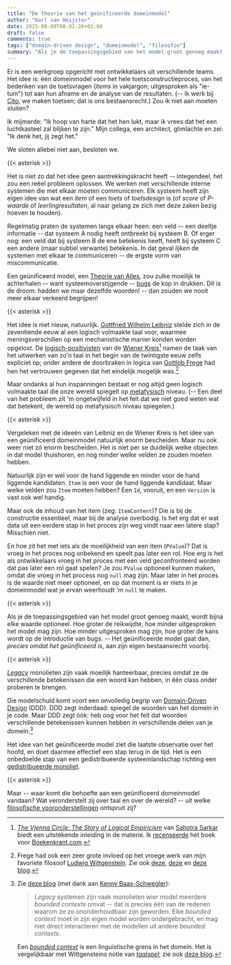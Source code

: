 ```yaml
---
title: "De theorie van het geünificeerde domeinmodel"
author: "Karl van Heijster"
date: 2025-08-08T08:01:26+02:00
draft: false
comments: true
tags: ["domain-driven design", "domeinmodel", "filosofie"]
summary: "Als je de toepassingsgebied van het model groot genoeg maakt, wordt bijna elke waarde optioneel. Hoe groter de reikwijdte, hoe minder uitgesproken het model mag zijn. Hoe minder uitgesproken mag zijn, hoe groter de kans wordt op de introductie van bugs. -- Het geünificeerde model gaat dan, *precies omdat het geünificeerd is*, aan zijn eigen bestaansrecht voorbij."
---
```


Er is een werkgroep opgericht met ontwikkelaars uit verschillende teams. Het idee is: één domeinmodel voor het hele toetsconstructieproces, van het bedenken van de toetsvragen (*items* in vakjargon; uitgesproken als "ie-tum") tot aan hun afname en de analyse van de resultaten. (-- Ik werk bij [Cito](https://cito.nl/), we maken toetsen; dat is ons bestaansrecht.) Zou ik niet aan moeten sluiten?


Ik mijmerde: "Ik hoop van harte dat het hen lukt, maar ik vrees dat het een luchtkasteel zal blijken te zijn." Mijn collega, een architect, glimlachte en zei: "Ik denk het, jij zegt het." 


We sloten allebei niet aan, besloten we.


{{< asterisk >}}


Het is niet zo dat het idee geen aantrekkingskracht heeft -- integendeel, het zou een reëel probleem oplossen. We werken met verschillende interne systemen die met elkaar moeten communiceren. Elk systeem heeft zijn eigen idee van wat een *item* of een *toets* of *toetsdesign* is (of *score* of *P-waarde* of *leerlingresultaten*, al naar gelang ze zich met deze zaken bezig hoeven te houden). 


Regelmatig praten de systemen langs elkaar heen: een veld -- een deeltje informatie -- dat systeem A nodig heeft ontbreekt bij systeem B. Of erger nog: een veld dat bij systeem B de ene betekenis heeft, heeft bij systeem C een andere (maar subtiel verwante) betekenis. In dat geval *lijken* de systemen met elkaar te communiceren -- de ergste vorm van miscommunicatie.


Een geünificeerd model, een [Theorie van Alles](https://nl.wikipedia.org/wiki/Theorie_van_alles "'Theorie van alles', Wikipedia"), zou zulke moeilijk te achterhalen -- want systeemoverstijgende -- [bugs](/tags/bugs/ "Blogs met de tag 'bugs'") de kop in drukken. Dit is de droom: hadden we maar dezelfde woorden! -- dan zouden we nooit meer elkaar verkeerd begrijpen!


{{< asterisk >}}


Het idee is niet nieuw, natuurlijk. [Gottfried Wilhelm Leibniz](https://plato.stanford.edu/entries/leibniz/ "'Gottfried Wilhelm Leibniz', Stanford Encyclopedia of Philosophy") stelde zich in de zeventiende eeuw al een logisch volmaakte taal voor, waarmee meningsverschillen op een mechanistische manier konden worden opgelost. De [logisch-positivisten](https://plato.stanford.edu/entries/logical-empiricism/ "'Logical Empiricism', Stanford Encyclopedia of Philosophy") van de [Wiener Kreis](https://plato.stanford.edu/entries/vienna-circle/ "'Vienna Circle', Stanford Encyclopedia of Philosophy")[^1] namen de taak van het uitwerken van zo'n taal in het begin van de twintigste eeuw zelfs expliciet op; onder andere de doorbraken in logica van [Gottlob Frege](https://plato.stanford.edu/entries/frege/ "'Gottlob Frege', Stanford Encyclopedia of Philosophy") had hen het vertrouwen gegeven dat het eindelijk mogelijk was.[^2]


Maar ondanks al hun inspanningen bestaat er nog altijd geen logisch volmaakte taal die onze wereld spiegelt op [metafysisch](https://plato.stanford.edu/entries/metaphysics/ "'Metaphysics', Stanford Encyclopedia of Philosophy") niveau. (-- Een deel van het probleem zit 'm ongetwijfeld in het feit dat we niet goed weten wat dat betekent, de wereld op metafyisisch niveau spiegelen.)


{{< asterisk >}}


Vergeleken met de ideeën van Leibniz en de Wiener Kreis is het idee van een geünificeerd domeinmodel natuurlijk enorm bescheiden. Maar nu ook weer niet zó enorm bescheiden. Het is niet per se duidelijk welke objecten in dat model thuishoren, en nog minder welke velden ze zouden moeten hebben.


Natuurlijk zijn er wel voor de hand liggende en minder voor de hand liggende kandidaten. `Item` is een voor de hand liggende kandidaat. Maar welke velden zou `Item` moeten hebben? Een `Id`, vooruit, en een `Version` is vast ook wel handig. 


Maar ook de inhoud van het item (zeg: `ItemContent`)? Die is bij de constructie essentieel, maar bij de analyse overbodig. Is het erg dat er wat data uit een eerdere stap in het proces zijn weg vindt naar een latere stap? Misschien niet. 


En hoe zit het met iets als de moeilijkheid van een item (`PValue`)? Dat is vroeg in het proces nog onbekend en speelt pas later een rol. Hoe erg is het als ontwikkelaars vroeg in het proces met een veld geconfronteerd worden dat pas later een rol gaat spelen? Je zou `PValue` optioneel kunnen maken, omdat die vroeg in het process nog `null` mag zijn. Maar later in het proces is de waarde niet meer optioneel, en op dat moment is er niets in je domeinmodel wat je ervan weerhoudt 'm `null` te maken.


{{< asterisk >}}


Als je de toepassingsgebied van het model groot genoeg maakt, wordt bijna elke waarde optioneel. Hoe groter de reikwijdte, hoe minder uitgesproken het model mag zijn. Hoe minder uitgesproken mag zijn, hoe groter de kans wordt op de introductie van bugs. -- Het geünificeerde model gaat dan, *precies omdat het geünificeerd is*, aan zijn eigen bestaansrecht voorbij.


{{< asterisk >}}


[*Legacy*](/tags/legacy-code/ "Blogs met de tag 'legacy code'") monolieten zijn vaak moeilijk hanteerbaar, precies omdat ze de verschillende betekenissen die een woord kan hebben, in één class onder proberen te brengen.


Die modelschuld komt voort een onvolledig begrip van [Domain-Driven Design](/tags/domain-driven-design/ "Blogs met de tag 'domain-driven design'") (DDD). DDD zegt inderdaad: spiegel de woorden van het domein in je code. Maar DDD zegt óók: heb oog voor het feit dat woorden verschillende betekenissen kunnen hebben in verschillende delen van je domein.[^3]


Het idee van het geünificeerde model ziet die laatste observatie over het hoofd, en doet daarmee effectief een stap terug in de tijd. Het is een onbedoelde stap van een gedistribueerde systeemlandschap richting een [gedistribueerde monoliet](https://www.techtarget.com/searchapparchitecture/tip/The-distributed-monolith-What-it-is-and-how-to-escape-it "'The distributed monolith: What it is and how to escape it', Tom Nolle @ TechTarget").


{{< asterisk >}}


Maar -- waar komt die behoefte aan een geünificeerd domeinmodel vandaan? Wat veronderstelt zij over taal en over de wereld? -- uit welke [filosofische vooronderstellingen](/blog/24/12/de-filosofische-geschiedenis-van-een-ontwerpkeuze/ "'De filosofische geschiedenis van een ontwerpkeuze'") ontspruit zij? 

[^1]: [*The Vienna Circle: The Story of Logical Empiricism*](https://www.routledge.com/The-Vienna-Circle-The-Story-of-Logical-Empiricism/Sarkar/p/book/9781032627304 "Sahotra Sarkar, 'The Vienna Circle: The Story of Logical Empiricism', Routledge 2024") van [Sahotra Sarkar](https://sahotra-sarkar.org/) biedt een uitstekende inleiding in de materie. Ik [recenseerde](https://boekenkrant.com/recensie/the-vienna-circle/ "'Het wetenschappelijk wereldbeeld uit Wenen' @ Boekenkrant.com") het boek voor [Boekenkrant.com](https://boekenkrant.com/).

[^2]: Frege had ook een zeer grote invloed op het vroege werk van mijn favoriete filosoof [Ludwig Wittgenstein](https://plato.stanford.edu/entries/wittgenstein/ "'Ludwig Wittgenstein', Stanford Encyclopedia of Philosophy"). Zie ook [deze](/blog/23/09/pseudofilosofische-onderzoekingen-i-en-ii/ "Pseudofilosofische onderzoekingen (I & II)"), [deze](/blog/23/12/logisch-filosofische-verhandeling/ "'Logisch-filosofische verhandeling'") en [deze blog](/blog/21/08/domain-driven-design-en-ludwig-wittgenstein/ "'Domain-Driven Design en Ludwig Wittgenstein'").

[^3]: Zie [deze blog](/blog/22/11/zes-dingen-die-ik-leerde-op-techorama/ "'Zes dingen die ik leerde op Techorama'") (met dank aan [Kenny Baas-Schwegler](https://weave-it.org/)): <blockquote><p>*Legacy* systemen zijn vaak monolieten wier model meerdere *bounded contexts* omvat -- dat is precies één van de redenen waarom ze zo ononderhoudbaar zijn geworden. Elke *bounded context* moet in zijn eigen model worden ondergebracht, en mag niet direct interacteren met de modellen uit andere *bounded contexts*.</p></blockquote>Een [*bounded context*](https://martinfowler.com/bliki/BoundedContext.html "'Bounded Context', Martin Fowler") is een linguïstische grens in het domein. Het is vergelijkbaar met Wittgensteins notie van [*taalspel*](https://en.wikipedia.org/wiki/Language_game_(philosophy) "'Language game (philosophy)', Wittgenstein"); zie ook [deze blog](/blog/21/08/domain-driven-design-en-ludwig-wittgenstein/ "'Domain-Driven Design en Ludwig Wittgenstein'").
